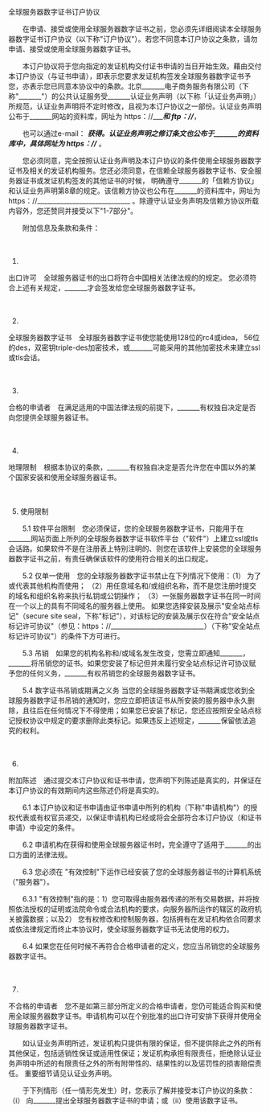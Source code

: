 



全球服务器数字证书订户协议



 

　　在申请、接受或使用全球服务器数字证书之前，您必须先详细阅读本全球服务器数字证书订户协议（以下称"订户协议"）。若您不同意本订户协议之条款，请勿申请、接受或使用全球服务器数字证书。　　

　　本订户协议将于您向指定的发证机构交付证书申请的当日开始生效。藉由交付本订户协议（与证书申请），即表示您要求发证机构签发全球服务器数字证书予您，亦表示您已同意本协议中的条款。北京_______电子商务服务有限公司（下称"_______"）的公共认证服务受_______认证业务声明（以下称「认证业务声明」）所规范，认证业务声明将不定时修改，且视为本订户协议之一部份。认证业务声明公布于_______网站的资料库，网址为 https：//________________________________和 ftp：//_____________________________，

　　也可以通过e-mail： _____________________________获得。认证业务声明之修订条文也公布于_______的资料库中，具体网址为 https：//_____________________________ 。

　　您必须同意，完全按照认证业务声明及本订户协议的条件使用全球服务器数字证书及相关的发证机构服务。您还必须同意，在信赖全球服务器数字证书、安全服务器证书或发证机构签发的其他证书的时候， 明确遵守_______的「信赖方协议」和认证业务声明第8章的规定。该信赖方协议也公布在_______的资料库中，网址为 https：//_____________________________ 。除遵守认证业务声明及信赖方协议所载内容外，您还赞同并接受以下"1-7部分"。　　

　　附加信息及条款和条件：

　　

1. 
出口许可　全球服务器证书的出口将符合中国相关法律法规的的规定。 您必须符合上述有关规定，_______才会签发给您全球服务器数字证书。

　　

2. 
全球服务器数字证书　全球服务器数字证书使您能使用128位的rc4或idea， 56位的des，双密钥triple-des加密技术，或_______可能采用的其他加密技术来建立ssl或tls会话。

　　

3. 
合格的申请者　在满足适用的中国法律法规的前提下，_______有权独自决定是否向您提供全球服务器证书。

　　

4. 
地理限制　根据本协议的条款，_______有权独自决定是否允许您在中国以外的某个国家安装和使用全球服务器证书。

　　

5. 使用限制　
　

　　5.1 软件平台限制　您必须保证，您的全球服务器数字证书，只能用于在_______网站页面上所列的全球服务器数字证书软件平台（"软件"）上建立ssl或tls会话路。如果软件不是在注册表上特别注明的、则您在该软件上安装您的全球服务器数字证书之前，有责任确保该软件的使用符合相关的出口规定。　　

　　5.2 仅单一使用　您的全球服务器数字证书禁止在下列情况下使用：（1） 为了或代表其他机构而使用； （2）用任意域名和/或组织名称，而不是您注册时提交的域名和组织名称来执行私钥或公钥操作； （3）一张服务器数字证书在同一时间在一个以上的具有不同域名的服务器上使用。 如果您选择安装及展示"安全站点标记"（secure site seal，下称"标记"），对该标记的安装及展示仅在符合"安全站点标记许可协议"（参见：https：//_____________________________）（下称"安全站点标记许可协议"）的条件下方可进行。　　

　　5.3 吊销　如果您的机构名称和/或域名发生改变，您需立即通知_______，_______将吊销您的证书。如果您安装了标记但并未履行安全站点标记许可协议赋予您的任何义务，_______有权吊销您的全球服务器数字证书。　　

　　5.4 数字证书吊销或期满之义务 当您的全球服务器数字证书期满或您收到全球服务器数字证书吊销的通知时，您应立即把该证书从所安装的服务器中永久删除，且往后在任何情况下不得使用；如果您已安装了标记，您还应按照安全站点标记授权协议中规定的要求删除此类标记。如果违反上述规定，_______保留依法追究的权利。

　　

6. 
附加陈述　通过提交本订户协议和证书申请，您声明下列陈述是真实的，并保证在本订户协议的有效期间内这些陈述仍将是真实的。　　

　　6.1 本订户协议和证书申请由证书申请中所列的机构（下称"申请机构"）的授权代表或有权官员递交，以保证申请机构已经或将会全部符合本订户协议（和证书申请）中设定的条件。

　　6.2 申请机构在获得和使用全球服务器证书时，完全遵守了适用于_______的出口方面的法律法规。　　

　　6.3 您必须在 "有效控制"下运作已经安装了您的全球服务器证书的计算机系统（"服务器"）。　　

　　6.3.1 "有效控制"指的是：1）您可取得由服务器传递的所有交易数据，并将按照依法授权的证明或法院命令或合法机构的要求，向服务器所运作的辖区的政府机关披露数据；以及2） 您有权修改和控制服务器，包括拥有在发证机构依合同要求或依法律规定而终止本协议时，使全球服务器数字证书无法使用的权力。　　

　　6.4 如果您在任何时候不再符合合格申请者的定义，您应当吊销您的全球服务器数字证书。

　　

7. 
不合格的申请者　您不是如第三部分所定义的合格申请者，您仍可能适合购买和使用全球服务器数字证书。申请机构可以在个别批准的出口许可安排下获得并使用全球服务器数字证书。　　

　　如认证业务声明所述，发证机构只提供有限的保证，但不提供除此之外的所有其他保证，包括适销性保证或适用性保证；发证机构承担有限责任，拒绝除认证业务声明中所述的有限责任之外的所有附带性的、结果性的以及惩罚性的损害赔偿责任。 重要细节请见认证业务声明。　　

　　于下列情形（任一情形先发生）时，您表示了解并接受本订户协议的条款：（i） 向_______提出全球服务器数字证书的申请；或（ii）使用该数字证书。